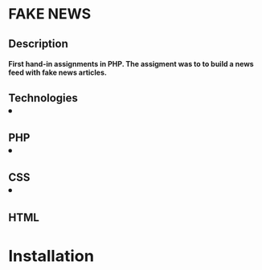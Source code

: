 <h1>FAKE NEWS
    

<h2>Description 
    
<h4>First hand-in assignments in PHP. The assigment was to to build a news feed with fake news articles.
    
    
<h2>Technologies
    
<li><h4>PHP
<li><h4>CSS
<li><h4>HTML


<h2>Installation
